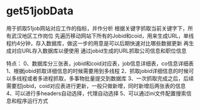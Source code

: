 # get51jobData
用于抓取51job网站对应工作的指标，并作分析
根据关键字抓取当前关键字下，所有武汉地区工作岗位
先遍历移动网站下所有的Jobid和coid，用来生成URL，单线程约4分钟，存入数据库，做这一步的用意是可以后期快速对比哪些数据更新
再生成对应URL存入数据库以便使用
通过jobid生成的URL抓取公司信息和职位信息

特点：
0、数据库分三张表，jobid和coid对应表，job信息详细表，co信息详细表
1、根据jobid抓取详细信息的时候需要用到多线程
2、抓取jobid详细信息的时候可以多线程或者多进程抓取，多事物批量提交到数据库
3、一次抓取完成之后，后续需要怼jobid，coid对应表进行更新，一般只做新增，同时新增后两张表的信息
4、可以进行多headers自动选择，代理自动选择
5、可以通过ini文件配置搜索信息和程序运行方式
